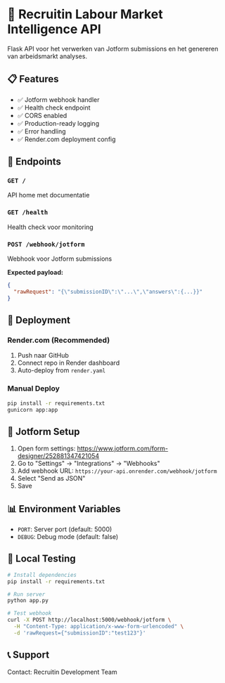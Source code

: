 # 🚀 Recruitin Labour Market Intelligence API

Flask API voor het verwerken van Jotform submissions en het genereren van arbeidsmarkt analyses.

## 📋 Features

- ✅ Jotform webhook handler
- ✅ Health check endpoint
- ✅ CORS enabled
- ✅ Production-ready logging
- ✅ Error handling
- ✅ Render.com deployment config

## 🔗 Endpoints

### `GET /`
API home met documentatie

### `GET /health`
Health check voor monitoring

### `POST /webhook/jotform`
Webhook voor Jotform submissions

**Expected payload:**
```json
{
  "rawRequest": "{\"submissionID\":\"...\",\"answers\":{...}}"
}
```

## 🚀 Deployment

### Render.com (Recommended)

1. Push naar GitHub
2. Connect repo in Render dashboard
3. Auto-deploy from `render.yaml`

### Manual Deploy

```bash
pip install -r requirements.txt
gunicorn app:app
```

## 🔗 Jotform Setup

1. Open form settings: https://www.jotform.com/form-designer/252881347421054
2. Go to "Settings" → "Integrations" → "Webhooks"
3. Add webhook URL: `https://your-api.onrender.com/webhook/jotform`
4. Select "Send as JSON"
5. Save

## 📊 Environment Variables

- `PORT`: Server port (default: 5000)
- `DEBUG`: Debug mode (default: false)

## 🧪 Local Testing

```bash
# Install dependencies
pip install -r requirements.txt

# Run server
python app.py

# Test webhook
curl -X POST http://localhost:5000/webhook/jotform \
  -H "Content-Type: application/x-www-form-urlencoded" \
  -d 'rawRequest={"submissionID":"test123"}'
```

## 📞 Support

Contact: Recruitin Development Team
